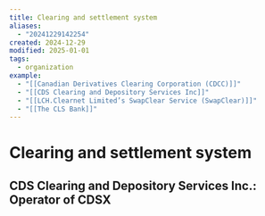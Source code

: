 ```yaml
---
title: Clearing and settlement system
aliases:
  - "20241229142254"
created: 2024-12-29
modified: 2025-01-01
tags:
  - organization
example:
  - "[[Canadian Derivatives Clearing Corporation (CDCC)]]"
  - "[[CDS Clearing and Depository Services Inc]]"
  - "[[LCH.Clearnet Limited’s SwapClear Service (SwapClear)]]"
  - "[[The CLS Bank]]"
---
```

# Clearing and settlement system
## CDS Clearing and Depository Services Inc.: Operator of CDSX
